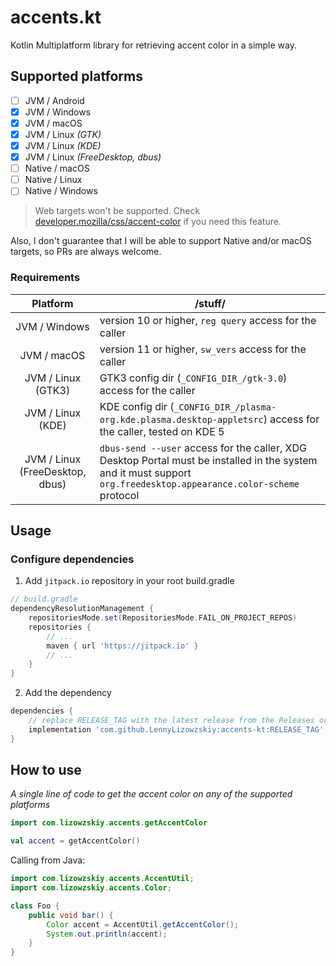 [//]: # (<img src="https://github.com/LennyLizowzskiy/accents-kt/assets/46971551/b55dca62-cafa-45dc-a794-09675755948b" width="64" align="right" alt="logo"/>)

# accents.kt
Kotlin Multiplatform library for retrieving accent color in a simple way.

## Supported platforms
- [ ] JVM / Android
- [x] JVM / Windows
- [x] JVM / macOS
- [x] JVM / Linux _(GTK)_
- [x] JVM / Linux _(KDE)_
- [x] JVM / Linux _(FreeDesktop, dbus)_
- [ ] Native / macOS
- [ ] Native / Linux
- [ ] Native / Windows

> Web targets won't be supported. Check [developer.mozilla/css/accent-color](https://developer.mozilla.org/en-US/docs/Web/CSS/accent-color) if you need this feature.

Also, I don't guarantee that I will be able to support Native and/or macOS targets, so PRs are always welcome.

### Requirements
|            Platform             | /stuff/                                                                                                                                                             |
|:-------------------------------:|---------------------------------------------------------------------------------------------------------------------------------------------------------------------|
|          JVM / Windows          | version 10 or higher, `reg query` access for the caller                                                                                                             |
|           JVM / macOS           | version 11 or higher, `sw_vers` access for the caller                                                                                                               |
|       JVM / Linux (GTK3)        | GTK3 config dir (`_CONFIG_DIR_/gtk-3.0`) access for the caller                                                                                                      |
|        JVM / Linux (KDE)        | KDE config dir (`_CONFIG_DIR_/plasma-org.kde.plasma.desktop-appletsrc`) access for the caller, tested on KDE 5                                                      |
| JVM / Linux (FreeDesktop, dbus) | `dbus-send --user` access for the caller, XDG Desktop Portal must be installed in the system and it must support `org.freedesktop.appearance.color-scheme` protocol |

## Usage
### Configure dependencies
1. Add `jitpack.io` repository in your root build.gradle
```groovy
// build.gradle
dependencyResolutionManagement {
    repositoriesMode.set(RepositoriesMode.FAIL_ON_PROJECT_REPOS)
    repositories {
        // ...
        maven { url 'https://jitpack.io' }
        // ...
    }
}
```
2. Add the dependency
```groovy
dependencies {
    // replace RELEASE_TAG with the latest release from the Releases or Tags page
    implementation 'com.github.LennyLizowzskiy:accents-kt:RELEASE_TAG' 
}
```
## How to use
*A single line of code to get the accent color on any of the supported platforms*
```kotlin
import com.lizowzskiy.accents.getAccentColor

val accent = getAccentColor()
```

Calling from Java:
```java
import com.lizowzskiy.accents.AccentUtil;
import com.lizowzskiy.accents.Color;

class Foo {
    public void bar() {
        Color accent = AccentUtil.getAccentColor();
        System.out.println(accent);
    }
}
```